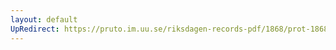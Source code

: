 ```yaml
---
layout: default
UpRedirect: https://pruto.im.uu.se/riksdagen-records-pdf/1868/prot-1868--fk--121.pdf
---
```

